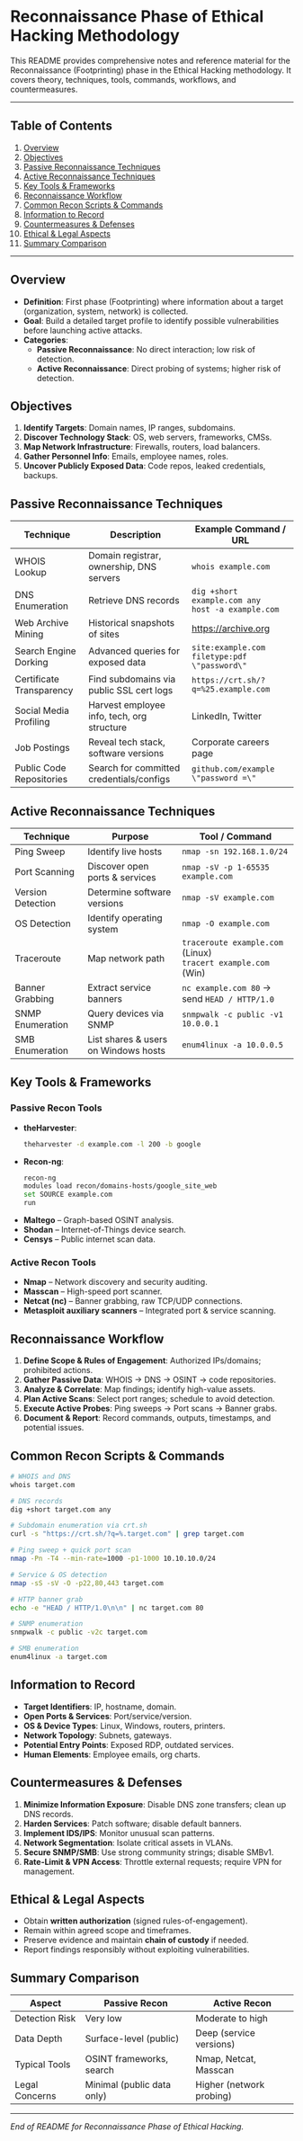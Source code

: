 # Reconnaissance Phase of Ethical Hacking Methodology

This README provides comprehensive notes and reference material for the Reconnaissance (Footprinting) phase in the Ethical Hacking methodology. It covers theory, techniques, tools, commands, workflows, and countermeasures.

---

## Table of Contents
1. [Overview](#overview)
2. [Objectives](#objectives)
3. [Passive Reconnaissance Techniques](#passive-reconnaissance-techniques)
4. [Active Reconnaissance Techniques](#active-reconnaissance-techniques)
5. [Key Tools & Frameworks](#key-tools--frameworks)
6. [Reconnaissance Workflow](#reconnaissance-workflow)
7. [Common Recon Scripts & Commands](#common-recon-scripts--commands)
8. [Information to Record](#information-to-record)
9. [Countermeasures & Defenses](#countermeasures--defenses)
10. [Ethical & Legal Aspects](#ethical--legal-aspects)
11. [Summary Comparison](#summary-comparison)

---

## Overview

- **Definition**: First phase (Footprinting) where information about a target (organization, system, network) is collected.
- **Goal**: Build a detailed target profile to identify possible vulnerabilities before launching active attacks.
- **Categories**:
  - **Passive Reconnaissance**: No direct interaction; low risk of detection.
  - **Active Reconnaissance**: Direct probing of systems; higher risk of detection.

## Objectives

1. **Identify Targets**: Domain names, IP ranges, subdomains.
2. **Discover Technology Stack**: OS, web servers, frameworks, CMSs.
3. **Map Network Infrastructure**: Firewalls, routers, load balancers.
4. **Gather Personnel Info**: Emails, employee names, roles.
5. **Uncover Publicly Exposed Data**: Code repos, leaked credentials, backups.

## Passive Reconnaissance Techniques

| Technique                 | Description                                          | Example Command / URL                               |
|---------------------------|------------------------------------------------------|-----------------------------------------------------|
| WHOIS Lookup              | Domain registrar, ownership, DNS servers             | `whois example.com`                                 |
| DNS Enumeration           | Retrieve DNS records                                 | `dig +short example.com any`<br>`host -a example.com`|
| Web Archive Mining        | Historical snapshots of sites                        | https://archive.org                                 |
| Search Engine Dorking     | Advanced queries for exposed data                    | `site:example.com filetype:pdf \"password\"`      |
| Certificate Transparency  | Find subdomains via public SSL cert logs             | `https://crt.sh/?q=%25.example.com`                 |
| Social Media Profiling    | Harvest employee info, tech, org structure           | LinkedIn, Twitter                                   |
| Job Postings              | Reveal tech stack, software versions                 | Corporate careers page                              |
| Public Code Repositories  | Search for committed credentials/configs             | `github.com/example \"password =\"`                |

## Active Reconnaissance Techniques

| Technique            | Purpose                               | Tool / Command                                                  |
|----------------------|---------------------------------------|-----------------------------------------------------------------|
| Ping Sweep           | Identify live hosts                   | `nmap -sn 192.168.1.0/24`                                       |
| Port Scanning        | Discover open ports & services        | `nmap -sV -p 1-65535 example.com`                               |
| Version Detection    | Determine software versions           | `nmap -sV example.com`                                          |
| OS Detection         | Identify operating system             | `nmap -O example.com`                                           |
| Traceroute           | Map network path                      | `traceroute example.com` (Linux)<br>`tracert example.com` (Win) |
| Banner Grabbing      | Extract service banners               | `nc example.com 80` → send `HEAD / HTTP/1.0`                    |
| SNMP Enumeration     | Query devices via SNMP                | `snmpwalk -c public -v1 10.0.0.1`                               |
| SMB Enumeration      | List shares & users on Windows hosts  | `enum4linux -a 10.0.0.5`                                        |

## Key Tools & Frameworks

### Passive Recon Tools
- **theHarvester**:
  ```bash
  theharvester -d example.com -l 200 -b google
  ```
- **Recon-ng**:
  ```bash
  recon-ng
  modules load recon/domains-hosts/google_site_web
  set SOURCE example.com
  run
  ```
- **Maltego** – Graph-based OSINT analysis.
- **Shodan** – Internet-of-Things device search.
- **Censys** – Public internet scan data.

### Active Recon Tools
- **Nmap** – Network discovery and security auditing.
- **Masscan** – High-speed port scanner.
- **Netcat (nc)** – Banner grabbing, raw TCP/UDP connections.
- **Metasploit auxiliary scanners** – Integrated port & service scanning.

## Reconnaissance Workflow

1. **Define Scope & Rules of Engagement**: Authorized IPs/domains; prohibited actions.
2. **Gather Passive Data**: WHOIS → DNS → OSINT → code repositories.
3. **Analyze & Correlate**: Map findings; identify high-value assets.
4. **Plan Active Scans**: Select port ranges; schedule to avoid detection.
5. **Execute Active Probes**: Ping sweeps → Port scans → Banner grabs.
6. **Document & Report**: Record commands, outputs, timestamps, and potential issues.

## Common Recon Scripts & Commands

```bash
# WHOIS and DNS
whois target.com

# DNS records
dig +short target.com any

# Subdomain enumeration via crt.sh
curl -s "https://crt.sh/?q=%.target.com" | grep target.com

# Ping sweep + quick port scan
nmap -Pn -T4 --min-rate=1000 -p1-1000 10.10.10.0/24

# Service & OS detection
nmap -sS -sV -O -p22,80,443 target.com

# HTTP banner grab
echo -e "HEAD / HTTP/1.0\n\n" | nc target.com 80

# SNMP enumeration
snmpwalk -c public -v2c target.com

# SMB enumeration
enum4linux -a target.com
```

## Information to Record

- **Target Identifiers**: IP, hostname, domain.
- **Open Ports & Services**: Port/service/version.
- **OS & Device Types**: Linux, Windows, routers, printers.
- **Network Topology**: Subnets, gateways.
- **Potential Entry Points**: Exposed RDP, outdated services.
- **Human Elements**: Employee emails, org charts.

## Countermeasures & Defenses
1. **Minimize Information Exposure**: Disable DNS zone transfers; clean up DNS records.
2. **Harden Services**: Patch software; disable default banners.
3. **Implement IDS/IPS**: Monitor unusual scan patterns.
4. **Network Segmentation**: Isolate critical assets in VLANs.
5. **Secure SNMP/SMB**: Use strong community strings; disable SMBv1.
6. **Rate-Limit & VPN Access**: Throttle external requests; require VPN for management.

## Ethical & Legal Aspects

- Obtain **written authorization** (signed rules-of-engagement).
- Remain within agreed scope and timeframes.
- Preserve evidence and maintain **chain of custody** if needed.
- Report findings responsibly without exploiting vulnerabilities.

## Summary Comparison

| Aspect             | Passive Recon              | Active Recon                   |
|--------------------|-----------------------------|--------------------------------|
| Detection Risk     | Very low                    | Moderate to high               |
| Data Depth         | Surface-level (public)      | Deep (service versions)        |
| Typical Tools      | OSINT frameworks, search    | Nmap, Netcat, Masscan          |
| Legal Concerns     | Minimal (public data only)  | Higher (network probing)       |

---

*End of README for Reconnaissance Phase of Ethical Hacking.*
